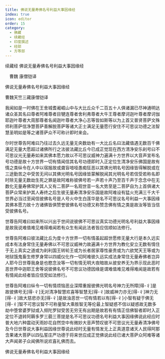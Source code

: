 ```yaml
---
title: 佛说无量寿佛名号利益大事因缘经
index: true
icon: editor
order: 15
category:
  - 佛藏
  - 续藏经
  - 印度撰述
  - 经部
  - 方等部
---
```


续藏经   佛说无量寿佛名号利益大事因缘经  

　曹魏 康僧铠译  

佛说无量寿佛名号利益大事因缘经  

曹魏天竺三藏康僧铠译  

我闻如是一时佛在王舍城耆阇崛山中与大比丘众千二百五十人俱诸漏已尽神通明达诸众圣其名曰尊者阿难尊者目犍连尊者舍利弗尊者大牛王尊者摩诃迦叶尊者摩诃伽耶迦叶尊者大周那尊者名闻迦叶尊者大净心志等皆如斯等以为上首又普贤菩萨文殊师利菩萨信净慧菩萨善解脱菩萨等诸大正士满足无量愿行安住不可思议功德之法智慧圣明如是等之诸菩萨众不可称计即时来会。  

尔时世尊告阿难曰乃往过去久远无量无央数劫有一大比丘名曰法藏值遇无数百千佛满足无量大愿超过诸佛所行之法彼法藏比丘今已成正觉现在西方清净安乐刹号曰不可思议光无量寿如来其佛本愿力故以不可思议威神力遍满十方世界以大音声宣布名号功德是故十方世界一切有情闻信其名号功德即时入正定位生清净安乐佛国是故有情之类纵令在人中以宿报故或聋盲喑哑愚痴狂恶以其佛光明名号因缘皆得解脱或在三途勤苦之中受苦无间以其佛光明名号因缘皆蒙解脱闻其光明名号若信受若称名即时除无量无数劫生死之罪是故阿难称彼佛号若一声若十声乃至百千声于念念中在无数化无量寿佛常护其人又有二菩萨一名观世音一名大势至是二菩萨自为上首俱诸大菩萨众常来护其人寿终之后生彼无量寿清净安乐国是故阿难设有猛火充满三千大千世界必当过至闻信彼佛名号是人号火中生白莲华是名不可思议名号利益一大事因缘其佛本愿力故十方诸佛皆俱赞誉彼佛名号功德又称赞念佛有情之类是故汝等皆当信受彼佛名号。  

世尊告阿难曰如来所以兴出于世间说彼佛不可思议真实功德光明名号利益大事因缘是故我说难值难见难得难闻若有众生有闻此法者皆应信顺如法修行。  

世尊告阿难曰彼法藏比丘为度十方世界一切有情虽起超世愿修无量大行是本久远实成本有法身常住无量寿佛以不可思议威神力故遍满十方世界为教化安立无数有情住于无上真实之道或为刹利国王转轮王或为长者居家尊性豪贵或为六欲梵天王等或为地狱饿鬼畜生修罗身常以四威仪化作一切阿难彼久远实成法身常住无量寿佛者岂异人耶今日世尊我身是也愍念汝等一切有情无明大夜暗故从彼安养无为界示现此恶时恶世界中迦耶王舍等说彼佛名号不可思议功德因缘是谓难值难见难得难闻是故若有有情闻此经者皆应信受如法修行。  

世尊告阿难曰纵令一切有情烦恼恶业深障重报彼佛光明名号神力无所障[得-彳]是故彼佛号无[得-彳]无对清净智慧欢喜等智慧无[得-彳]故威神力亦无[得-彳]神力无[得-彳]故大慈悲亦无[得-彳]是故浊恶世一切有情若以有[得-彳]小智有疑于佛无[得-彳]智不可思议智不可称量智大乘胜智无等伦最上智疑惑不信以疑惑故无数多劫中堕曾婆罗狱或入频陀罗狱受苦无穷无有出期是故若有有情正信佛智者即时入正定位不退转阿耨多罗三藐三菩提是名不可思议功德名号利益大事因缘佛说此经应时普大地六种震动天雨妙花自然空中有微妙大音声赞叹彼不可思议光无量寿清净佛号及今日世尊说大事利益因缘世尊说此经时无量有情发无上正真道意诸天人民得阿那含果诸大菩萨以四弘誓庄严功德于将来世应成正觉佛说此经已诸大菩萨众阿难等诸大声闻弟子众闻佛所说欢喜礼佛而去。  

佛说无量寿佛名号利益大事因缘经  
